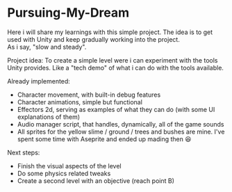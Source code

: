 # Pursuing-My-Dream

Here i will share my learnings with this simple project. The idea is to get used with Unity and keep gradually working into the project.
<br>
As i say, "slow and steady".

Project idea:
To create a simple level were i can experiment with the tools Unity provides. Like a "tech demo" of what i can do with the tools available.

Already implemented:
- Character movement, with built-in debug features
- Character animations, simple but functional
- Effectors 2d, serving as examples of what they can do (with some UI explanations of them)
- Audio manager script, that handles, dynamically, all of the game sounds
- All sprites for the yellow slime / ground / trees and bushes are mine. I've spent some time with Aseprite and ended up mading then 😆

Next steps:
- Finish the visual aspects of the level
- Do some physics related tweaks
- Create a second level with an objective (reach point B)
